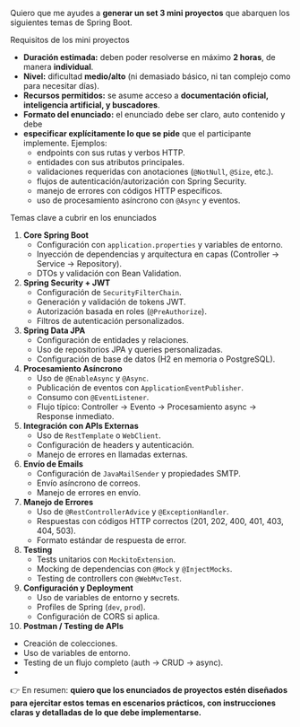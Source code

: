 Quiero que me ayudes a **generar un set 3 mini proyectos** que abarquen los siguientes temas de Spring Boot.

Requisitos de los mini proyectos
* **Duración estimada:** deben poder resolverse en máximo **2 horas**, de manera **individual**.
* **Nivel:** dificultad **medio/alto** (ni demasiado básico, ni tan complejo como para necesitar días).
* **Recursos permitidos:** se asume acceso a **documentación oficial, inteligencia artificial, y buscadores**.
* **Formato del enunciado:** el enunciado debe ser claro, auto contenido y debe
* **especificar explícitamente lo que se pide** que el participante implemente. Ejemplos:
   * endpoints con sus rutas y verbos HTTP.
   * entidades con sus atributos principales.
   * validaciones requeridas con anotaciones (`@NotNull`, `@Size`, etc.).
   * flujos de autenticación/autorización con Spring Security.
   * manejo de errores con códigos HTTP específicos.
   * uso de procesamiento asíncrono con `@Async` y eventos.

Temas clave a cubrir en los enunciados
1. **Core Spring Boot**
   * Configuración con `application.properties` y variables de entorno.
   * Inyección de dependencias y arquitectura en capas (Controller → Service → Repository).
   * DTOs y validación con Bean Validation.
2. **Spring Security + JWT**
   * Configuración de `SecurityFilterChain`.
   * Generación y validación de tokens JWT.
   * Autorización basada en roles (`@PreAuthorize`).
   * Filtros de autenticación personalizados.
3. **Spring Data JPA**
   * Configuración de entidades y relaciones.
   * Uso de repositorios JPA y queries personalizadas.
   * Configuración de base de datos (H2 en memoria o PostgreSQL).
4. **Procesamiento Asíncrono**
   * Uso de `@EnableAsync` y `@Async`.
   * Publicación de eventos con `ApplicationEventPublisher`.
   * Consumo con `@EventListener`.
   * Flujo típico: Controller → Evento → Procesamiento async → Response inmediato.
5. **Integración con APIs Externas**
   * Uso de `RestTemplate` o `WebClient`.
   * Configuración de headers y autenticación.
   * Manejo de errores en llamadas externas.
6. **Envío de Emails**
   * Configuración de `JavaMailSender` y propiedades SMTP.
   * Envío asíncrono de correos.
   * Manejo de errores en envío.
7. **Manejo de Errores**
   * Uso de `@RestControllerAdvice` y `@ExceptionHandler`.
   * Respuestas con códigos HTTP correctos (201, 202, 400, 401, 403, 404, 503).
   * Formato estándar de respuesta de error.
8. **Testing**
   * Tests unitarios con `MockitoExtension`.
   * Mocking de dependencias con `@Mock` y `@InjectMocks`.
   * Testing de controllers con `@WebMvcTest`.
9. **Configuración y Deployment**
   * Uso de variables de entorno y secrets.
   * Profiles de Spring (`dev`, `prod`).
   * Configuración de CORS si aplica.
10. **Postman / Testing de APIs**
* Creación de colecciones.
* Uso de variables de entorno.
* Testing de un flujo completo (auth → CRUD → async).
*
👉 En resumen: **quiero que los enunciados de proyectos estén diseñados para ejercitar estos temas en escenarios prácticos, con instrucciones claras y detalladas de lo que debe implementarse.**
